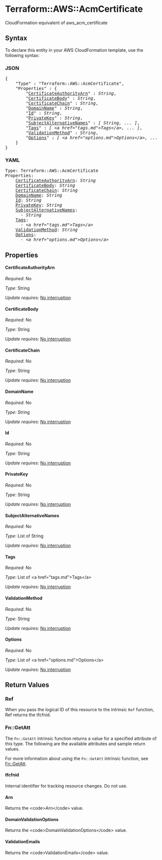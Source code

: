 # Terraform::AWS::AcmCertificate

CloudFormation equivalent of aws_acm_certificate

## Syntax

To declare this entity in your AWS CloudFormation template, use the following syntax:

### JSON

<pre>
{
    "Type" : "Terraform::AWS::AcmCertificate",
    "Properties" : {
        "<a href="#certificateauthorityarn" title="CertificateAuthorityArn">CertificateAuthorityArn</a>" : <i>String</i>,
        "<a href="#certificatebody" title="CertificateBody">CertificateBody</a>" : <i>String</i>,
        "<a href="#certificatechain" title="CertificateChain">CertificateChain</a>" : <i>String</i>,
        "<a href="#domainname" title="DomainName">DomainName</a>" : <i>String</i>,
        "<a href="#id" title="Id">Id</a>" : <i>String</i>,
        "<a href="#privatekey" title="PrivateKey">PrivateKey</a>" : <i>String</i>,
        "<a href="#subjectalternativenames" title="SubjectAlternativeNames">SubjectAlternativeNames</a>" : <i>[ String, ... ]</i>,
        "<a href="#tags" title="Tags">Tags</a>" : <i>[ &lt;a href=&#34;tags.md&#34;&gt;Tags&lt;/a&gt;, ... ]</i>,
        "<a href="#validationmethod" title="ValidationMethod">ValidationMethod</a>" : <i>String</i>,
        "<a href="#options" title="Options">Options</a>" : <i>[ &lt;a href=&#34;options.md&#34;&gt;Options&lt;/a&gt;, ... ]</i>
    }
}
</pre>

### YAML

<pre>
Type: Terraform::AWS::AcmCertificate
Properties:
    <a href="#certificateauthorityarn" title="CertificateAuthorityArn">CertificateAuthorityArn</a>: <i>String</i>
    <a href="#certificatebody" title="CertificateBody">CertificateBody</a>: <i>String</i>
    <a href="#certificatechain" title="CertificateChain">CertificateChain</a>: <i>String</i>
    <a href="#domainname" title="DomainName">DomainName</a>: <i>String</i>
    <a href="#id" title="Id">Id</a>: <i>String</i>
    <a href="#privatekey" title="PrivateKey">PrivateKey</a>: <i>String</i>
    <a href="#subjectalternativenames" title="SubjectAlternativeNames">SubjectAlternativeNames</a>: <i>
      - String</i>
    <a href="#tags" title="Tags">Tags</a>: <i>
      - &lt;a href=&#34;tags.md&#34;&gt;Tags&lt;/a&gt;</i>
    <a href="#validationmethod" title="ValidationMethod">ValidationMethod</a>: <i>String</i>
    <a href="#options" title="Options">Options</a>: <i>
      - &lt;a href=&#34;options.md&#34;&gt;Options&lt;/a&gt;</i>
</pre>

## Properties

#### CertificateAuthorityArn

_Required_: No

_Type_: String

_Update requires_: [No interruption](https://docs.aws.amazon.com/AWSCloudFormation/latest/UserGuide/using-cfn-updating-stacks-update-behaviors.html#update-no-interrupt)

#### CertificateBody

_Required_: No

_Type_: String

_Update requires_: [No interruption](https://docs.aws.amazon.com/AWSCloudFormation/latest/UserGuide/using-cfn-updating-stacks-update-behaviors.html#update-no-interrupt)

#### CertificateChain

_Required_: No

_Type_: String

_Update requires_: [No interruption](https://docs.aws.amazon.com/AWSCloudFormation/latest/UserGuide/using-cfn-updating-stacks-update-behaviors.html#update-no-interrupt)

#### DomainName

_Required_: No

_Type_: String

_Update requires_: [No interruption](https://docs.aws.amazon.com/AWSCloudFormation/latest/UserGuide/using-cfn-updating-stacks-update-behaviors.html#update-no-interrupt)

#### Id

_Required_: No

_Type_: String

_Update requires_: [No interruption](https://docs.aws.amazon.com/AWSCloudFormation/latest/UserGuide/using-cfn-updating-stacks-update-behaviors.html#update-no-interrupt)

#### PrivateKey

_Required_: No

_Type_: String

_Update requires_: [No interruption](https://docs.aws.amazon.com/AWSCloudFormation/latest/UserGuide/using-cfn-updating-stacks-update-behaviors.html#update-no-interrupt)

#### SubjectAlternativeNames

_Required_: No

_Type_: List of String

_Update requires_: [No interruption](https://docs.aws.amazon.com/AWSCloudFormation/latest/UserGuide/using-cfn-updating-stacks-update-behaviors.html#update-no-interrupt)

#### Tags

_Required_: No

_Type_: List of &lt;a href=&#34;tags.md&#34;&gt;Tags&lt;/a&gt;

_Update requires_: [No interruption](https://docs.aws.amazon.com/AWSCloudFormation/latest/UserGuide/using-cfn-updating-stacks-update-behaviors.html#update-no-interrupt)

#### ValidationMethod

_Required_: No

_Type_: String

_Update requires_: [No interruption](https://docs.aws.amazon.com/AWSCloudFormation/latest/UserGuide/using-cfn-updating-stacks-update-behaviors.html#update-no-interrupt)

#### Options

_Required_: No

_Type_: List of &lt;a href=&#34;options.md&#34;&gt;Options&lt;/a&gt;

_Update requires_: [No interruption](https://docs.aws.amazon.com/AWSCloudFormation/latest/UserGuide/using-cfn-updating-stacks-update-behaviors.html#update-no-interrupt)

## Return Values

### Ref

When you pass the logical ID of this resource to the intrinsic `Ref` function, Ref returns the tfcfnid.

### Fn::GetAtt

The `Fn::GetAtt` intrinsic function returns a value for a specified attribute of this type. The following are the available attributes and sample return values.

For more information about using the `Fn::GetAtt` intrinsic function, see [Fn::GetAtt](https://docs.aws.amazon.com/AWSCloudFormation/latest/UserGuide/intrinsic-function-reference-getatt.html).

#### tfcfnid

Internal identifier for tracking resource changes. Do not use.

#### Arn

Returns the &lt;code&gt;Arn&lt;/code&gt; value.

#### DomainValidationOptions

Returns the &lt;code&gt;DomainValidationOptions&lt;/code&gt; value.

#### ValidationEmails

Returns the &lt;code&gt;ValidationEmails&lt;/code&gt; value.

